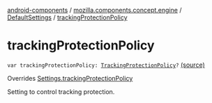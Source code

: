 [android-components](../../index.md) / [mozilla.components.concept.engine](../index.md) / [DefaultSettings](index.md) / [trackingProtectionPolicy](./tracking-protection-policy.md)

# trackingProtectionPolicy

`var trackingProtectionPolicy: `[`TrackingProtectionPolicy`](../-engine-session/-tracking-protection-policy/index.md)`?` [(source)](https://github.com/mozilla-mobile/android-components/blob/master/components/concept/engine/src/main/java/mozilla/components/concept/engine/Settings.kt#L171)

Overrides [Settings.trackingProtectionPolicy](../-settings/tracking-protection-policy.md)

Setting to control tracking protection.

